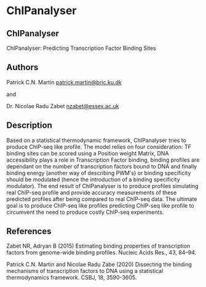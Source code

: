 # ChIPanalyser

## ChIPanalyser
ChIPanalyser: Predicting Transcription Factor Binding Sites

## Authors
Patrick C.N. Martin <patrick.martin@bric.ku.dk>

and

Dr. Nicolae Radu Zabet <nzabet@essex.ac.uk>

## Description
Based on a statistical thermodynamic framework, ChIPanalyser
tries to produce ChIP-seq like profile.
The model relies on four consideration:
TF binding sites can be scored using a Position weight Matrix,
DNA accessibility plays a role in Transcription Factor binding,
binding profiles are dependant on	the number of transcription
factors bound to DNA and finally binding energy
(another way of describing PWM's) or binding specificity should be
modulated (hence the introduction of a binding specificity modulator).
The end result of ChIPanalyser is to produce profiles simulating
real ChIP-seq profile and provide accuracy measurements
of these predicted profiles after being compared to real ChIP-seq data.
The ultimate goal is to produce ChIP-seq like profiles predicting ChIP-seq
like profile to circumvent the need to produce costly ChIP-seq experiments.



## References

Zabet NR, Adryan B (2015) Estimating binding properties of transcription
factors from genome-wide binding profiles. Nucleic Acids Res., 43, 84–94.

Patrick C.N. Martin and Nicolae Radu Zabe (2020) Dissecting the binding mechanisms of transcription factors to DNA using a statistical thermodynamics framework. CSBJ, 18, 3590-3605.